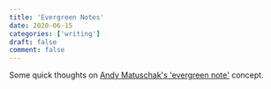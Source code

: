 ```yaml
---
title: 'Evergreen Notes'
date: 2020-06-15
categories: ['writing']
draft: false
comment: false
---
```


Some quick thoughts on [Andy Matuschak's 'evergreen note'](https://notes.andymatuschak.org/Evergreen_notes
) concept.  
